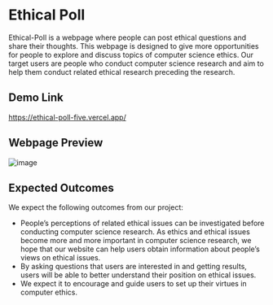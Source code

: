 # Ethical Poll

Ethical-Poll is a webpage where people can post ethical questions and share their thoughts. This webpage is designed to give more opportunities for people to explore and discuss topics of computer science ethics. Our target users are people who conduct computer science research and aim to help them conduct related ethical research preceding the research.

## Demo Link

https://ethical-poll-five.vercel.app/

## Webpage Preview

![image](https://user-images.githubusercontent.com/87184009/147063407-30a1c12e-ad67-4869-94d2-1685a8235315.png)

## Expected Outcomes

We expect the following outcomes from our project:
- People’s perceptions of related ethical issues can be investigated before conducting computer science research. As ethics and ethical issues become more and more important in computer science research, we hope that our website can help users obtain information about people’s views on ethical issues.
- By asking questions that users are interested in and getting results, users will be able to better understand their position on ethical issues.
- We expect it to encourage and guide users to set up their virtues in computer ethics.
